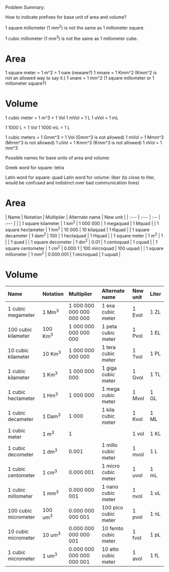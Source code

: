 Problem Summary:

How to indicate prefixes for base unit of area and volume?

1 square millometer (1 mm<sup>2</sup>) is not the same as 1 millometer square.

1 cubic millometer (1 mm<sup>3</sup>) is not the same as 1 millometer cube.

Area
====

1 square meter = 1 m^2 = 1 nare (neware?)
1 mnare = 1 Kmm^2 (Kmm^2 is not an allowed way to say it.)
1 unare = 1 mm^2 (1 square millometer or 1 millometer square?)

Volume
======

1 cubic meter = 1 m^3 = 1 Vol
1 mVol = 1 L
1 uVol = 1 mL

1 1000 L      = 1 Vol
1 1000 mL     = 1 L

1 cubic meters = 1 Gmm^3 = 1 Vol (Gmm^3 is not allowed)
1 mVol         = 1 Mmm^3         (Mmm^3 is not allowed)
1 uVol         = 1 Kmm^3         (Kmm^3 is not allowed)
1 nVol         = 1 mm^3

Possible names for base units of area and volume:

Greek word for square: tetra

Latin word for square: quad
Latin word for volume: liber (to close to liter, would be confused and indistinct over bad communication lines)


Area
====

| Name                 | Notation          | Multiplier | Alternate name | New unit  |
| :---                 | :---              | :--        | :---           |           |
| 1 square kilameter   | 1 km<sup>2</sup>  | 1 000 000  | 1 megaquad     | 1 Mquad   |
| 1 square hectameter  | 1 hm<sup>2</sup>  | 10 000     | 10 kilaquad    | 1 Kquad   |
| 1 square decameter   | 1 dam<sup>2</sup> | 100        | 1 hectaquad    | 1 Hquad   |
| 1 square meter       | 1 m<sup>2</sup>   | 1          |                | 1 quad    |
| 1 square decometer   | 1 dm<sup>2</sup>  | 0.01       | 1 centoquad    | 1 cquad   |
| 1 square centometer  | 1 cm<sup>2</sup>  | 0.000 1    | 100 mircoquad  | 100 uquad |
| 1 square millometer  | 1 mm<sup>2</sup>  | 0.000 001  | 1 microquad    | 1 uquad   |

Volume
======
| Name                 | Notation            | Multiplier                | Alternate name       | New unit | Liter  |
| :---                 | :---                | :---                      | :---                 | :---     | :---   |
| 1 cubic megameter    | 1 Mm<sup>3</sup>    | 1 000 000 000 000 000 000 | 1 exa cubic meter    | 1 Evol   | 1 ZL   |
| 100 cubic kilameter  | 100 Km<sup>3</sup>  | 1 000 000 000 000 000     | 1 peta cubic meter   | 1 Pvol   | 1 EL   |
| 10 cubic kilameter   | 10 Km<sup>3</sup>   | 1 000 000 000 000         | 1 tera cubic meter   | 1 Tvol   | 1 PL   |
| 1 cubic kilameter    | 1 Km<sup>3</sup>    | 1 000 000 000             | 1 giga cubic meter   | 1 Gvol   | 1 TL   |
| 1 cubic hectameter   | 1 Hm<sup>3</sup>    | 1 000 000                 | 1 mega cubic meter   | 1 Mvol   | 1 GL   |
| 1 cubic decameter    | 1 Dam<sup>3</sup>   | 1 000                     | 1 kila cubic meter   | 1 Kvol   | 1 ML   |
| 1 cubic meter        | 1 m<sup>3</sup>     | 1                         |                      | 1 vol    | 1 KL   |
| 1 cubic decometer    | 1 dm<sup>3</sup>    | 0.001                     | 1 millo cubic meter  | 1 mvol   | 1 L    |
| 1 cubic centometer   | 1 cm<sup>3</sup>    | 0.000 001                 | 1 micro cubic meter  | 1 uvol   | 1 mL   |
| 1 cubic millometer   | 1 mm<sup>3</sup>    | 0.000 000 001             | 1 nano cubic meter   | 1 nvol   | 1 uL   |
| 100 cubic micrometer | 100 um<sup>3</sup>  | 0.000 000 000 001         | 100 pico cubic meter | 1 pvol   | 1 nL   |
| 10 cubic micrometer  | 10 um<sup>3</sup>   | 0.000 000 000 000 001     | 10 femto cubic meter | 1 fvol   | 1 pL   |
| 1 cubic micrometer   | 1 um<sup>3</sup>    | 0.000 000 000 000 000 001 | 10 atto cubic meter  | 1 avol   | 1 fL   |
